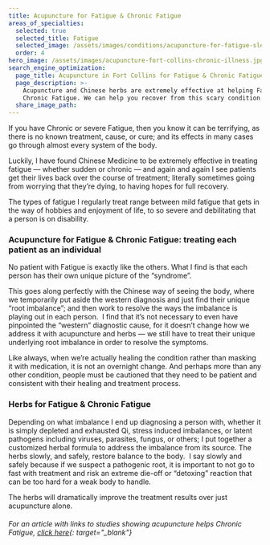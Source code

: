 ```yaml
---
title: Acupuncture for Fatigue & Chronic Fatigue
areas_of_specialties:
  selected: true
  selected_title: Fatigue
  selected_image: /assets/images/conditions/acupuncture-for-fatigue-sleepiness.jpg
  order: 4
hero_image: /assets/images/acupuncture-fort-collins-chronic-illness.jpg
search_engine_optimization:
  page_title: Acupuncture in Fort Collins for Fatigue & Chronic Fatigue
  page_description: >-
    Acupuncture and Chinese herbs are extremely effective at helping Fatigue &
    Chronic Fatigue. We can help you recover from this scary condition!
  share_image_path:
---
```


If you have Chronic or severe Fatigue, then you know it can be terrifying, as there is no known treatment, cause, or cure; and its effects in many cases go through almost every system of the body.

Luckily, I have found Chinese Medicine to be extremely effective in treating fatigue — whether sudden or chronic — and again and again I see patients get their lives back over the course of treatment; literally sometimes going from worrying that they’re dying, to having hopes for full recovery.

The types of fatigue I regularly treat range between mild fatigue that gets in the way of hobbies and enjoyment of life, to so severe and debilitating that a person is on disability.

### Acupuncture for Fatigue & Chronic Fatigue: treating each patient as an individual

No patient with Fatigue is exactly like the others. What I find is that each person has their own unique picture of the “syndrome”.

This goes along perfectly with the Chinese way of seeing the body, where we temporarily put aside the western diagnosis and just find their unique “root imbalance”; and then work to resolve the ways the imbalance is playing out in each person.  I find that it’s not necessary to even have pinpointed the “western” diagnostic cause, for it doesn’t change how we address it with acupuncture and herbs — we still have to treat their unique underlying root imbalance in order to resolve the symptoms.

Like always, when we’re actually healing the condition rather than masking it with medication, it is not an overnight change. And perhaps more than any other condition, people must be cautioned that they need to be patient and consistent with their healing and treatment process.

### Herbs for Fatigue & Chronic Fatigue

Depending on what imbalance I end up diagnosing a person with, whether it is simply depleted and exhausted Qi, stress induced imbalances, or latent pathogens including viruses, parasites, fungus, or others; I put together a customized herbal formula to address the imbalance from its source. The herbs slowly, and safely, restore balance to the body.  I say slowly and safely because if we suspect a pathogenic root, it is important to not go to fast with treatment and risk an extreme die-off or “detoxing” reaction that can be too hard for a weak body to handle.

The herbs will dramatically improve the treatment results over just acupuncture alone.

###### For an article with links to studies showing acupuncture helps Chronic Fatigue, [click here](https://www.verywellhealth.com/acupuncture-for-chronic-fatigue-syndrome-715648){: target="_blank"}